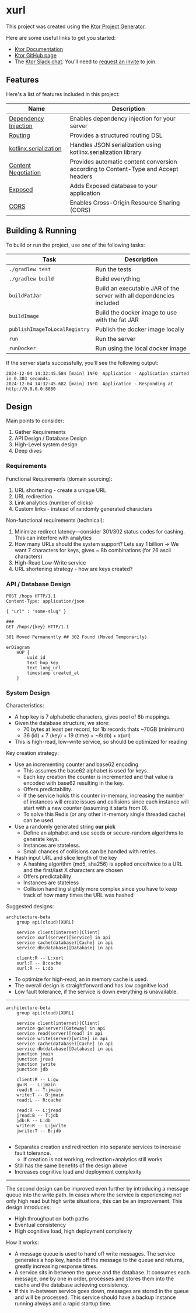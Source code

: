 # xurl

This project was created using the [Ktor Project Generator](https://start.ktor.io).

Here are some useful links to get you started:

- [Ktor Documentation](https://ktor.io/docs/home.html)
- [Ktor GitHub page](https://github.com/ktorio/ktor)
- The [Ktor Slack chat](https://app.slack.com/client/T09229ZC6/C0A974TJ9). You'll need to [request an invite](https://surveys.jetbrains.com/s3/kotlin-slack-sign-up) to join.

## Features

Here's a list of features included in this project:

| Name                                                                   | Description                                                                        |
| ------------------------------------------------------------------------|------------------------------------------------------------------------------------ |
| [Dependency Injection](https://start.ktor.io/p/ktor-di)                | Enables dependency injection for your server                                       |
| [Routing](https://start.ktor.io/p/routing)                             | Provides a structured routing DSL                                                  |
| [kotlinx.serialization](https://start.ktor.io/p/kotlinx-serialization) | Handles JSON serialization using kotlinx.serialization library                     |
| [Content Negotiation](https://start.ktor.io/p/content-negotiation)     | Provides automatic content conversion according to Content-Type and Accept headers |
| [Exposed](https://start.ktor.io/p/exposed)                             | Adds Exposed database to your application                                          |
| [CORS](https://start.ktor.io/p/cors)                                   | Enables Cross-Origin Resource Sharing (CORS)                                       |

## Building & Running

To build or run the project, use one of the following tasks:

| Task                          | Description                                                          |
| -------------------------------|---------------------------------------------------------------------- |
| `./gradlew test`              | Run the tests                                                        |
| `./gradlew build`             | Build everything                                                     |
| `buildFatJar`                 | Build an executable JAR of the server with all dependencies included |
| `buildImage`                  | Build the docker image to use with the fat JAR                       |
| `publishImageToLocalRegistry` | Publish the docker image locally                                     |
| `run`                         | Run the server                                                       |
| `runDocker`                   | Run using the local docker image                                     |

If the server starts successfully, you'll see the following output:

```
2024-12-04 14:32:45.584 [main] INFO  Application - Application started in 0.303 seconds.
2024-12-04 14:32:45.682 [main] INFO  Application - Responding at http://0.0.0.0:8080
```

## Design

Main points to consider:

1. Gather Requirements
2. API Design / Database Design
3. High-Level system design
4. Deep dives

### Requirements

Functional Requirements (domain sourcing):
1. URL shortening - create a unique URL 
2. URL redirection
3. Link analytics (number of clicks)
4. Custom links - instead of randomly generated characters

Non-functional requirements (technical):
1. Minimize redirect latency—consider 301/302 status codes for cashing. This can interfere with analytics
2. How many URLs should the system support? Lets say 1 billion
-> We want 7 characters for keys, gives ~ 8b combinations (for 26 ascii characters)
3. High-Read Low-Write service
4. URL shortening strategy - how are keys created?

### API / Database Design

```http request
POST /hops HTTP/1.1
Content-Type: application/json

{ "url" : "some-slug" }

###
GET /hops/{key} HTTP/1.1

301 Moved Permanently ## 302 Found (Moved Temporarily)
```

```mermaid
erDiagram 
    HOP {
        uuid id
        text hop_key
        text long_url
        timestamp created_at
    }
```

### System Design

Characteristics:
* A hop key is 7 alphabetic characters, gives pool of 8b mappings.
* Given the database structure, we store:
  * 70 bytes at least per record, for 1b records thats ~70GB (minimum)
  * 36 (id) + 7 (key) + 19 (time) + ~8(db) + x(url)
* This is high-read, low-write service, so should be optimized for reading

Key creation strategy:
* Use an incrementing counter and base62 encoding
  * This assumes the base62 alphabet is used for keys.
  * Each key creation the counter is incremented and that value is encoded with base62 resulting in the key.
  * Offers predictability.
  * If the service holds this counter in-memory, increasing the number of instances will create issues and collisions
  since each instance will start with a new counter (assuming it starts from 0).
  * To solve this Redis (or any other in-memory single threaded cache) can be used.
* Use a randomly generated string **our pick**
    * Define an alphabet and use seeds or secure-random algorithms to generate keys.
    * Instances are stateless.
    * Small chances of collisions can be handled with retries.
* Hash input URL and slice length of the key
  * A hashing algorithm (md5, sha256) is applied once/twice to a URL and the first/last X characters are chosen
  * Offers predictability
  * Instances are stateless
  * Collision handling slightly more complex since you have to keep track of how many times the URL was hashed

Suggested designs:

```mermaid
architecture-beta
    group api(cloud)[XURL]

    service client(internet)[Client]
    service xurl(server)[Service] in api
    service cache(database)[Cache] in api
    service db(database)[Database] in api

    client:R -- L:xurl
    xurl:T -- B:cache
    xurl:R -- L:db 
```

* To optimize for high-read, an in memory cache is used. 
* The overall design is straightforward and has low cognitive load.
* Low fault tolerance, if the service is down everything is unavailable.

---

```mermaid
architecture-beta
    group api(cloud)[XURL]

    service client(internet)[Client]
    service gw(server)[Gateway] in api
    service read(server)[read] in api
    service write(server)[write] in api
    service cache(database)[Cache] in api
    service db(database)[Database] in api
    junction jmain
    junction jread
    junction jwrite
    junction jdb

    client:R -- L:gw
    gw:R -- L:jmain
    read:B -- T:jmain
    write:T -- B:jmain
    read:L -- R:cache

    read:R -- L:jread
    jread:B -- T:jdb
    jdb:R -- L:db
    write:R -- L:jwrite
    jwrite:T -- B:jdb
    
```

* Separates creation and redirection into separate services to increase fault tolerance.
  * If creation is not working, redirection+analytics still works
* Still has the same benefits of the design above
* Increases cognitive load and deployment complexity

---

The second design can be improved even further by introducing a message queue into the write path.
In cases where the service is experiencing not only high read but high write situations, this can be an improvement.
This design introduces:
* High throughput on both paths
* Eventual consistency
* High cognitive load, high deployment complexity

How it works:
* A message queue is used to hand off write messages. The service generates a hop key, hands off the message
to the queue and returns, greatly increasing response times.
* A service sits in between the queue and the database. It consumes each message, one by one in order, processes
and stores them into the cache and the database achieving consistency.
* If this in-between service goes down, messages are stored in the queue and will be processed. This service should have
a backup instance running always and a rapid startup time.